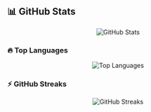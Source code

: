## 📊 GitHub Stats

<p align="center">
  <img src="https://github-readme-stats.vercel.app/api?username=vigneshperiasamy&show_icons=true&theme=light" alt="GitHub Stats" />
</p>

### 🔥 Top Languages

<p align="center">
  <img src="https://github-readme-stats.vercel.app/api/top-langs/?username=vigneshperiasamy&layout=compact&theme=light" alt="Top Languages" />
</p>

### ⚡ GitHub Streaks

<p align="center">
  <img src="https://github-readme-streak-stats.herokuapp.com/?user=vigneshperiasamy&theme=dark" alt="GitHub Streaks" />
</p>
